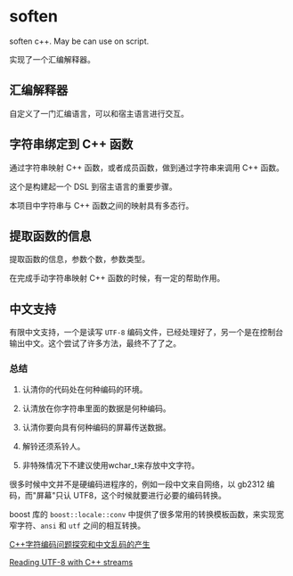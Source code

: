 # soften

soften c++. May be can use on script.

实现了一个汇编解释器。

## 汇编解释器

自定义了一门汇编语言，可以和宿主语言进行交互。

## 字符串绑定到 C++ 函数

通过字符串映射 C++ 函数，或者成员函数，做到通过字符串来调用 C++ 函数。

这个是构建起一个 DSL 到宿主语言的重要步骤。

本项目中字符串与 C++ 函数之间的映射具有多态行。

## 提取函数的信息

提取函数的信息，参数个数，参数类型。

在完成手动字符串映射 C++ 函数的时候，有一定的帮助作用。

## 中文支持

有限中文支持，一个是读写 `UTF-8` 编码文件，已经处理好了，另一个是在控制台输出中文。这个尝试了许多方法，最终不了了之。

### 总结

1. 认清你的代码处在何种编码的环境。

2. 认清放在你字符串里面的数据是何种编码。

3. 认清你要向具有何种编码的屏幕传送数据。

4. 解铃还须系铃人。

5. 非特殊情况下不建议使用wchar_t来存放中文字符。

很多时候中文并不是硬编码进程序的，例如一段中文来自网络，以 gb2312 编码，而"屏幕"只认 UTF8，这个时候就要进行必要的编码转换。

boost 库的 `boost::locale::conv` 中提供了很多常用的转换模板函数，来实现宽窄字符、`ansi` 和 `utf` 之间的相互转换。

[C++字符编码问题探究和中文乱码的产生](http://my.oschina.net/ybusad/blog/363139)

[Reading UTF-8 with C++ streams](http://www.codeproject.com/Articles/38242/Reading-UTF-with-C-streams)
